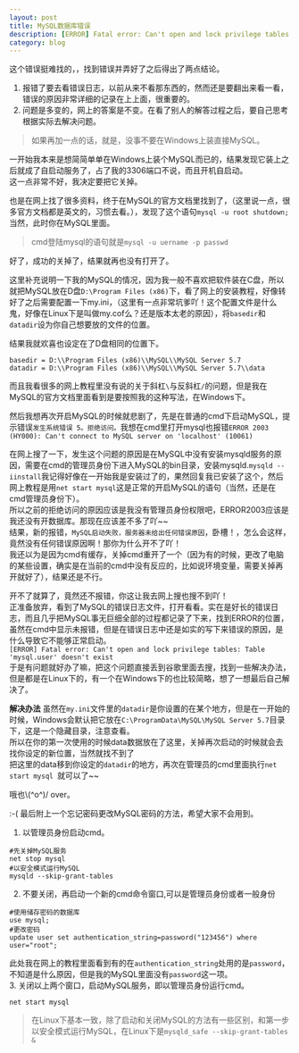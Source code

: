 ```yaml
---
layout: post
title: MySQL数据库错误
description: [ERROR] Fatal error: Can't open and lock privilege tables: Table 'mysql.user' doesn't exist
category: blog
---
```



这个错误挺难找的，，找到错误并弄好了之后得出了两点结论。
1. 报错了要去看错误日志，以前从来不看那东西的，然而还是要翻出来看一看，错误的原因非常详细的记录在上上面，很重要的。
2. 问题是多变的，网上的答案是不变。在看了别人的解答过程之后，要自己思考根据实际去解决问题。

>如果再加一点的话，就是，没事不要在Windows上装直接MySQL。

一开始我本来是想简简单单在Windows上装个MySQL而已的，结果发现它装上之后就成了自启动服务了，占了我的3306端口不说，而且开机自启动。   
这一点非常不好，我决定要把它关掉。  

也是在网上找了很多资料，终于在MySQL的官方文档里找到了，（这里说一点，很多官方文档都是英文的，习惯去看。），发现了这个语句`mysql -u root shutdown;`当然，此时你在MySQL里面。  
>cmd登陆mysql的语句就是`mysql -u uername -p passwd`  

好了，成功的关掉了，结果就再也没有打开了。  

这里补充说明一下我的MySQL的情况，因为我一般不喜欢把软件装在C盘，所以就把MySQL放在D盘`D:\Program Files (x86)`下，看了网上的安装教程，好像转好了之后需要配置一下my.ini，（这里有一点非常坑爹吖！这个配置文件是什么鬼，好像在Linux下是叫做my.cof么？还是版本太老的原因），将`basedir`和`datadir`设为你自己想要放的文件的位置。  

结果我就欢喜也设定在了D盘相同的位置下。  
```shell
basedir = D:\\Program Files (x86)\\MySQL\\MySQL Server 5.7
datadir = D:\\Program Files (x86)\\MySQL\\MySQL Server 5.7\\data
```
而且我看很多的网上教程里没有说的关于斜杠`\`与反斜杠`/`的问题，但是我在MySQL的官方文档里面看到是要按照我的这种写法，在Windows下。  

然后我想再次开启MySQL的时候就悲剧了，先是在普通的cmd下启动MySQL，提示错误`发生系统错误 5。拒绝访问。`我想在cmd里打开mysql也报错`ERROR 2003 (HY000): Can't connect to MySQL server on 'localhost' (10061)`  

在网上搜了一下，发生这个问题的原因是在MySQL中没有安装mysqld服务的原因，需要在cmd的管理员身份下进入MySQL的bin目录，安装mysqld.`mysqld --iinstall`我记得好像在一开始我是安装过了的，果然回复我已安装了这个，然后网上教程是用`net start mysql`这是正常的开启MySQL的语句（当然，还是在cmd管理员身份下）。  
所以之前的拒绝访问的原因应该是我没有管理员身份权限吧，ERROR2003应该是我还没有开数据库。那现在应该差不多了吖~~  
结果，新的报错，`MySQL启动失败，服务器未给出任何错误原因`，卧槽！，怎么会这样，竟然没有任何错误原因啊！那你为什么开不了吖！  
我还以为是因为cmd有缓存，关掉cmd重开了一个（因为有的时候，更改了电脑的某些设置，确实是在当前的cmd中没有反应的，比如说环境变量，需要关掉再开就好了），结果还是不行。  

开不了就算了，竟然还不报错，你这让我去网上搜也搜不到吖！  
正准备放弃，看到了MySQL的错误日志文件，打开看看。实在是好长的错误日志，而且几乎把MySQL事无巨细全部的过程都记录了下来，找到ERROR的位置，虽然在cmd中显示未报错，但是在错误日志中还是如实的写下来错误的原因，是什么导致它不能够正常启动。  
`[ERROR] Fatal error: Can't open and lock privilege tables: Table 'mysql.user' doesn't exist`  
于是有问题就好办了嘛，把这个问题直接丢到谷歌里面去搜，找到一些解决办法，但是都是在Linux下的，有一个在Windows下的也比较简略，想了一想最后自己解决了。

**解决办法**
虽然在`my.ini`文件里的`datadir`是你设置的在某个地方，但是在一开始的时候，Windows会默认把它放在`C:\ProgramData\MySQL\MySQL Server 5.7`目录下，这是一个隐藏目录，注意查看。  
所以在你的第一次使用的时候data数据放在了这里，关掉再次启动的时候就会去找你设定的新位置，当然就找不到了  
把这里的data移到你设定的`datadir`的地方，再次在管理员的cmd里面执行`net start mysql `就可以了~~

哦也\\(\^o\^)/ over。


:-(
最后附上一个忘记密码更改MySQL密码的方法，希望大家不会用到。
1. 以管理员身份启动cmd。
```
#先关掉MySQL服务
net stop mysql
#以安全模式运行MySQL
mysqld --skip-grant-tables  
```
2. 不要关闭，再启动一个新的cmd命令窗口,可以是管理员身份或者一般身份
```
#使用储存密码的数据库
use mysql;
#更改密码
update user set authentication_string=password("123456") where user="root";  
```
此处我在网上的教程里面看到有的在`authentication_string`处用的是`password`，不知道是什么原因，但是我的MySQL里面没有`password`这一项。  
3. 关闭以上两个窗口，启动MySQL服务，即以管理员身份运行cmd。
```
net start mysql
```

>在Linux下基本一致，除了启动和关闭MySQL的方法有一些区别，和第一步以安全模式运行MySQL，在Linux下是`mysqld_safe --skip-grant-tables &  `

